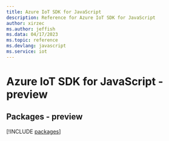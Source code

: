 ```yaml
---
title: Azure IoT SDK for JavaScript
description: Reference for Azure IoT SDK for JavaScript
author: xirzec
ms.author: jeffish
ms.data: 04/17/2023
ms.topic: reference
ms.devlang: javascript
ms.service: iot
---
```

# Azure IoT SDK for JavaScript - preview
## Packages - preview
[!INCLUDE [packages](iot-index.md)]